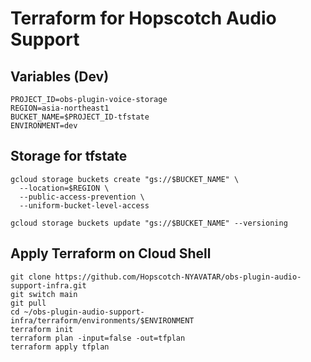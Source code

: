 # Terraform for Hopscotch Audio Support

## Variables (Dev)

```
PROJECT_ID=obs-plugin-voice-storage
REGION=asia-northeast1
BUCKET_NAME=$PROJECT_ID-tfstate
ENVIRONMENT=dev
```

## Storage for tfstate

```
gcloud storage buckets create "gs://$BUCKET_NAME" \
  --location=$REGION \
  --public-access-prevention \
  --uniform-bucket-level-access

gcloud storage buckets update "gs://$BUCKET_NAME" --versioning
```

## Apply Terraform on Cloud Shell

```
git clone https://github.com/Hopscotch-NYAVATAR/obs-plugin-audio-support-infra.git
git switch main
git pull
cd ~/obs-plugin-audio-support-infra/terraform/environments/$ENVIRONMENT
terraform init
terraform plan -input=false -out=tfplan
terraform apply tfplan
```
